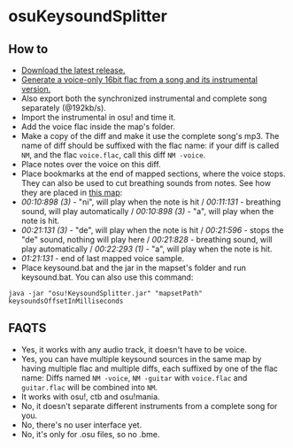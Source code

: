  osuKeysoundSplitter
===================

## How to

* [Download the latest release.](https://github.com/Damnae/osuKeysoundSplitter/releases)
* [Generate a voice-only 16bit flac from a song and its instrumental version.](http://www.howtogeek.com/61250/how-to-isolate-and-save-vocals-from-music-tracks-using-audacity/)
* Also export both the synchronized instrumental and complete song separately (@192kb/s).
* Import the instrumental in osu! and time it.
* Add the voice flac inside the map's folder.
* Make a copy of the diff and make it use the complete song's mp3. The name of diff should be suffixed with the flac name: if your diff is called `NM`, and the flac `voice.flac`, call this diff `NM -voice`.
* Place notes over the voice on this diff.
* Place bookmarks at the end of mapped sections, where the voice stops. They can also be used to cut breathing sounds from notes. See how they are placed in [this map](https://osu.ppy.sh/s/209865): 
 * *00:10:898 (3) -* "ni", will play when the note is hit / *00:11:131 -* breathing sound, will play automatically / *00:10:898 (3) -* "a", will play when the note is hit.
 * *00:21:131 (3) -* "de", will play when the note is hit / *00:21:596 -* stops the "de" sound, nothing will play here / *00:21:828 -* breathing sound, will play automatically / *00:22:293 (1) -* "a", will play when the note is hit.
 * *01:21:131 -* end of last mapped voice sample.
* Place keysound.bat and the jar in the mapset's folder and run keysound.bat. You can also use this command:
```
java -jar "osu!KeysoundSplitter.jar" "mapsetPath" keysoundsOffsetInMilliseconds
```

## FAQTS

 * Yes, it works with any audio track, it doesn't have to be voice.
 * Yes, you can have multiple keysound sources in the same map by having multiple flac and multiple diffs, each suffixed by one of the flac name: Diffs named `NM -voice`, `NM -guitar` with `voice.flac` and `guitar.flac` will be combined into `NM`.
 * It works with osu!, ctb and osu!mania.
 * No, it doesn't separate different instruments from a complete song for you.
 * No, there's no user interface yet.
 * No, it's only for .osu files, so no .bme.
